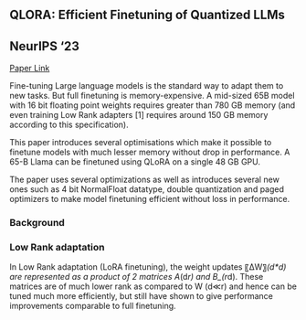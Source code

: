 
## QLORA: Efficient Finetuning of Quantized LLMs
## NeurIPS ‘23

[Paper Link](https://openreview.net/pdf?id=OUIFPHEgJU)

Fine-tuning Large language models is the standard way to adapt them to new tasks. But full finetuning is memory-expensive. A mid-sized 65B model with 16 bit floating point weights requires greater than 780 GB memory (and even training Low Rank adapters [1] requires around 150 GB memory according to this specification). 

This paper introduces several optimisations which make it possible to finetune models with much lesser memory without drop in performance. A 65-B Llama can be finetuned using QLoRA on a single 48 GB GPU. 

The paper uses several optimizations as well as introduces several new ones such as 4 bit NormalFloat datatype, double quantization and paged optimizers to make model finetuning efficient without loss in performance.

### Background

### Low Rank adaptation

In Low Rank adaptation (LoRA finetuning), the weight updates 〖∆W〗_(d*d) are represented as a product of 2 matrices A_(d*r) and B_(r*d). These matrices are of much lower rank  as compared to W (d≪r) and hence can be tuned much more efficiently, but still have shown to give performance improvements comparable to full finetuning.
